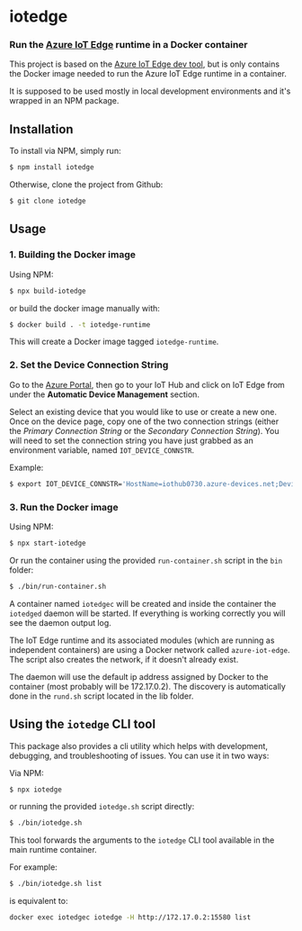 # iotedge
### Run the [Azure IoT Edge](https://azure.microsoft.com/en-us/services/iot-edge/) runtime in a Docker container

This project is based on the [Azure IoT Edge dev tool](https://github.com/Azure/iotedgedev), but is only contains the Docker image needed to run the Azure IoT Edge runtime in a container.

It is supposed to be used mostly in local development environments and it's wrapped in an NPM package.

## Installation
To install via NPM, simply run:

```sh
$ npm install iotedge
```

Otherwise, clone the project from Github:
```sh
$ git clone iotedge
```

## Usage

### 1. Building the Docker image

Using NPM:

```sh
$ npx build-iotedge
```

or build the docker image manually with:

```sh
$ docker build . -t iotedge-runtime
```

This will create a Docker image tagged `iotedge-runtime`.

### 2. Set the Device Connection String

Go to the [Azure Portal](https://portal.azure.com/), then go to your IoT Hub and click on IoT Edge from under the **Automatic Device Management** section.

Select an existing device that you would like to use or create a new one. Once on the device page, copy one of the two connection strings (either the _Primary Connection String_ or the _Secondary Connection String_).
You will need to set the connection string you have just grabbed as an environment variable, named `IOT_DEVICE_CONNSTR`.

Example:
```sh
$ export IOT_DEVICE_CONNSTR='HostName=iothub0730.azure-devices.net;DeviceId=myEdgeDevice;SharedAccessKey=zfD73oX3agHTlT0rOvjPnYTkxRPw/k3U0exEGBDWQ5A='
```                                                                                           
                                                                                          
### 3. Run the Docker image

Using NPM:
```sh
$ npx start-iotedge
```

Or run the container using the provided `run-container.sh` script in the `bin` folder:

```sh
$ ./bin/run-container.sh
```

A container named `iotedgec` will be created and inside the container the `iotedged` daemon will be started. If everything is working correctly you will see the daemon output log.

The IoT Edge runtime and its associated modules (which are running as independent containers) are using a Docker network called `azure-iot-edge`. The script also creates the network, if it doesn't already exist.

The daemon will use the default ip address assigned by Docker to the container (most probably will be 172.17.0.2). The discovery is automatically done in the `rund.sh` script located in the lib folder.

## Using the `iotedge` CLI tool

This package also provides a cli utility which helps with development, debugging, and troubleshooting of issues. You can use it in two ways:

Via NPM:
```sh
$ npx iotedge
``` 

or running the provided `iotedge.sh` script directly:

```sh
$ ./bin/iotedge.sh
```

This tool forwards the arguments to the `iotedge` CLI tool available in the main runtime container.  

For example:

```sh
$ ./bin/iotedge.sh list
```

is equivalent to:
```sh
docker exec iotedgec iotedge -H http://172.17.0.2:15580 list
```
